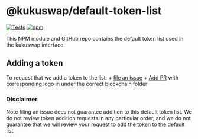 # @kukuswap/default-token-list

[![Tests](https://github.com/kukuswap/token-lists/workflows/Tests/badge.svg)](https://github.com/kukuswap/default-token-list/actions?query=workflow%3ATests)
[![npm](https://img.shields.io/npm/v/@kukuswap/default-token-list)](https://unpkg.com/@kukuswap/default-token-list@latest/)

This NPM module and GitHub repo contains the default token list used in the kukuswap interface.

## Adding a token

To request that we add a token to the list:
    + [file an issue](https://github.com/kukuswap/default-token-list/issues/new?assignees=&labels=token+request&template=token-request.md&title=Add+%7BTOKEN_SYMBOL%7D%3A+%7BTOKEN_NAME%7D)
    + [Add PR](https://github.com/kukuswap/assets) with corresponding logo in under the correct blockchain folder

### Disclaimer

Note filing an issue does not guarantee addition to this default token list.
We do not review token addition requests in any particular order, and we do not
guarantee that we will review your request to add the token to the default list.
